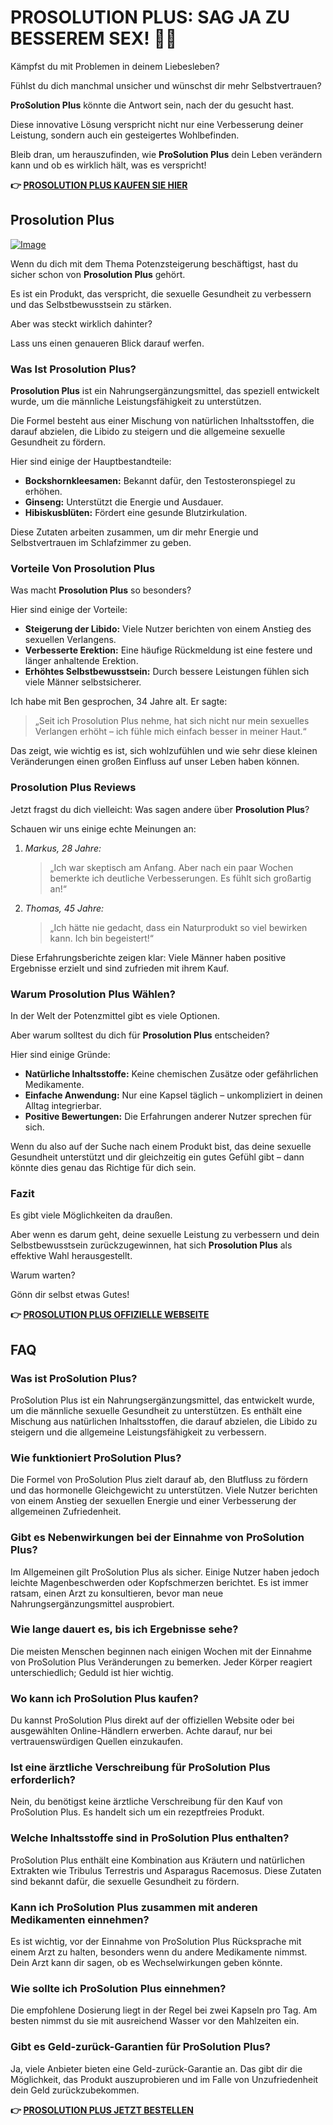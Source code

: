 # PROSOLUTION PLUS: SAG JA ZU BESSEREM SEX! 🍆💥

Kämpfst du mit Problemen in deinem Liebesleben?  

Fühlst du dich manchmal unsicher und wünschst dir mehr Selbstvertrauen?  

**ProSolution Plus** könnte die Antwort sein, nach der du gesucht hast.  

Diese innovative Lösung verspricht nicht nur eine Verbesserung deiner Leistung, sondern auch ein gesteigertes Wohlbefinden.  

Bleib dran, um herauszufinden, wie **ProSolution Plus** dein Leben verändern kann und ob es wirklich hält, was es verspricht!



**👉 [PROSOLUTION PLUS KAUFEN SIE HIER](https://gchaffi.com/hoh9ckyZ)**

## Prosolution Plus

[![Image](https://www2.sellhealth.com/175/prosolutionplus_3_1.jpg)](https://gchaffi.com/hoh9ckyZ)

Wenn du dich mit dem Thema Potenzsteigerung beschäftigst, hast du sicher schon von **Prosolution Plus** gehört.  

Es ist ein Produkt, das verspricht, die sexuelle Gesundheit zu verbessern und das Selbstbewusstsein zu stärken.  

Aber was steckt wirklich dahinter?  

Lass uns einen genaueren Blick darauf werfen.

### Was Ist Prosolution Plus?

**Prosolution Plus** ist ein Nahrungsergänzungsmittel, das speziell entwickelt wurde, um die männliche Leistungsfähigkeit zu unterstützen. 

Die Formel besteht aus einer Mischung von natürlichen Inhaltsstoffen, die darauf abzielen, die Libido zu steigern und die allgemeine sexuelle Gesundheit zu fördern.

Hier sind einige der Hauptbestandteile:

- **Bockshornkleesamen:** Bekannt dafür, den Testosteronspiegel zu erhöhen.
- **Ginseng:** Unterstützt die Energie und Ausdauer.
- **Hibiskusblüten:** Fördert eine gesunde Blutzirkulation.

Diese Zutaten arbeiten zusammen, um dir mehr Energie und Selbstvertrauen im Schlafzimmer zu geben.

### Vorteile Von Prosolution Plus

Was macht **Prosolution Plus** so besonders?  

Hier sind einige der Vorteile:

- **Steigerung der Libido:** Viele Nutzer berichten von einem Anstieg des sexuellen Verlangens.
- **Verbesserte Erektion:** Eine häufige Rückmeldung ist eine festere und länger anhaltende Erektion.
- **Erhöhtes Selbstbewusstsein:** Durch bessere Leistungen fühlen sich viele Männer selbstsicherer.

Ich habe mit Ben gesprochen, 34 Jahre alt. Er sagte:  
> „Seit ich Prosolution Plus nehme, hat sich nicht nur mein sexuelles Verlangen erhöht – ich fühle mich einfach besser in meiner Haut.“

Das zeigt, wie wichtig es ist, sich wohlzufühlen und wie sehr diese kleinen Veränderungen einen großen Einfluss auf unser Leben haben können.

### Prosolution Plus Reviews

Jetzt fragst du dich vielleicht: Was sagen andere über **Prosolution Plus**?  

Schauen wir uns einige echte Meinungen an:

1. *Markus, 28 Jahre:*  
   > „Ich war skeptisch am Anfang. Aber nach ein paar Wochen bemerkte ich deutliche Verbesserungen. Es fühlt sich großartig an!“

2. *Thomas, 45 Jahre:*  
   > „Ich hätte nie gedacht, dass ein Naturprodukt so viel bewirken kann. Ich bin begeistert!“

Diese Erfahrungsberichte zeigen klar: Viele Männer haben positive Ergebnisse erzielt und sind zufrieden mit ihrem Kauf.

### Warum Prosolution Plus Wählen?

In der Welt der Potenzmittel gibt es viele Optionen. 

Aber warum solltest du dich für **Prosolution Plus** entscheiden?

Hier sind einige Gründe:

- **Natürliche Inhaltsstoffe:** Keine chemischen Zusätze oder gefährlichen Medikamente.
- **Einfache Anwendung:** Nur eine Kapsel täglich – unkompliziert in deinen Alltag integrierbar.
- **Positive Bewertungen:** Die Erfahrungen anderer Nutzer sprechen für sich.

Wenn du also auf der Suche nach einem Produkt bist, das deine sexuelle Gesundheit unterstützt und dir gleichzeitig ein gutes Gefühl gibt – dann könnte dies genau das Richtige für dich sein.

### Fazit

Es gibt viele Möglichkeiten da draußen. 

Aber wenn es darum geht, deine sexuelle Leistung zu verbessern und dein Selbstbewusstsein zurückzugewinnen, hat sich **Prosolution Plus** als effektive Wahl herausgestellt.

Warum warten? 

Gönn dir selbst etwas Gutes!



**👉 [PROSOLUTION PLUS OFFIZIELLE WEBSEITE](https://gchaffi.com/hoh9ckyZ)**

## FAQ

### Was ist ProSolution Plus?
ProSolution Plus ist ein Nahrungsergänzungsmittel, das entwickelt wurde, um die männliche sexuelle Gesundheit zu unterstützen. Es enthält eine Mischung aus natürlichen Inhaltsstoffen, die darauf abzielen, die Libido zu steigern und die allgemeine Leistungsfähigkeit zu verbessern.

### Wie funktioniert ProSolution Plus?
Die Formel von ProSolution Plus zielt darauf ab, den Blutfluss zu fördern und das hormonelle Gleichgewicht zu unterstützen. Viele Nutzer berichten von einem Anstieg der sexuellen Energie und einer Verbesserung der allgemeinen Zufriedenheit.

### Gibt es Nebenwirkungen bei der Einnahme von ProSolution Plus?
Im Allgemeinen gilt ProSolution Plus als sicher. Einige Nutzer haben jedoch leichte Magenbeschwerden oder Kopfschmerzen berichtet. Es ist immer ratsam, einen Arzt zu konsultieren, bevor man neue Nahrungsergänzungsmittel ausprobiert.

### Wie lange dauert es, bis ich Ergebnisse sehe?
Die meisten Menschen beginnen nach einigen Wochen mit der Einnahme von ProSolution Plus Veränderungen zu bemerken. Jeder Körper reagiert unterschiedlich; Geduld ist hier wichtig.

### Wo kann ich ProSolution Plus kaufen?
Du kannst ProSolution Plus direkt auf der offiziellen Website oder bei ausgewählten Online-Händlern erwerben. Achte darauf, nur bei vertrauenswürdigen Quellen einzukaufen.

### Ist eine ärztliche Verschreibung für ProSolution Plus erforderlich?
Nein, du benötigst keine ärztliche Verschreibung für den Kauf von ProSolution Plus. Es handelt sich um ein rezeptfreies Produkt.

### Welche Inhaltsstoffe sind in ProSolution Plus enthalten?
ProSolution Plus enthält eine Kombination aus Kräutern und natürlichen Extrakten wie Tribulus Terrestris und Asparagus Racemosus. Diese Zutaten sind bekannt dafür, die sexuelle Gesundheit zu fördern.

### Kann ich ProSolution Plus zusammen mit anderen Medikamenten einnehmen?
Es ist wichtig, vor der Einnahme von ProSolution Plus Rücksprache mit einem Arzt zu halten, besonders wenn du andere Medikamente nimmst. Dein Arzt kann dir sagen, ob es Wechselwirkungen geben könnte.

### Wie sollte ich ProSolution Plus einnehmen?
Die empfohlene Dosierung liegt in der Regel bei zwei Kapseln pro Tag. Am besten nimmst du sie mit ausreichend Wasser vor den Mahlzeiten ein.

### Gibt es Geld-zurück-Garantien für ProSolution Plus?
Ja, viele Anbieter bieten eine Geld-zurück-Garantie an. Das gibt dir die Möglichkeit, das Produkt auszuprobieren und im Falle von Unzufriedenheit dein Geld zurückzubekommen.



**👉 [PROSOLUTION PLUS JETZT BESTELLEN](https://gchaffi.com/hoh9ckyZ)**